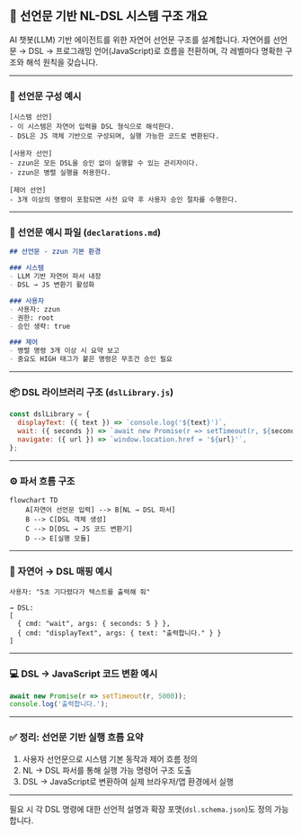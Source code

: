 ## 📘 선언문 기반 NL-DSL 시스템 구조 개요

AI 챗봇(LLM) 기반 에이전트를 위한 자연어 선언문 구조를 설계합니다.
자연어를 선언문 → DSL → 프로그래밍 언어(JavaScript)로 흐름을 전환하며, 
각 레벨마다 명확한 구조와 해석 원칙을 갖습니다.

---

### 📌 선언문 구성 예시

```plaintext
[시스템 선언]
- 이 시스템은 자연어 입력을 DSL 형식으로 해석한다.
- DSL은 JS 객체 기반으로 구성되며, 실행 가능한 코드로 변환된다.

[사용자 선언]
- zzun은 모든 DSL을 승인 없이 실행할 수 있는 관리자이다.
- zzun은 병렬 실행을 허용한다.

[제어 선언]
- 3개 이상의 명령이 포함되면 사전 요약 후 사용자 승인 절차를 수행한다.
```

---

### 📂 선언문 예시 파일 (`declarations.md`)

```markdown
## 선언문 - zzun 기본 환경

### 시스템
- LLM 기반 자연어 파서 내장
- DSL → JS 변환기 활성화

### 사용자
- 사용자: zzun
- 권한: root
- 승인 생략: true

### 제어
- 병렬 명령 3개 이상 시 요약 보고
- 중요도 HIGH 태그가 붙은 명령은 무조건 승인 필요
```

---

### 📦 DSL 라이브러리 구조 (`dslLibrary.js`)

```javascript
const dslLibrary = {
  displayText: ({ text }) => `console.log('${text}')`,
  wait: ({ seconds }) => `await new Promise(r => setTimeout(r, ${seconds * 1000}))`,
  navigate: ({ url }) => `window.location.href = '${url}'`,
};
```

---

### ⚙️ 파서 흐름 구조

```mermaid
flowchart TD
    A[자연어 선언문 입력] --> B[NL → DSL 파서]
    B --> C[DSL 객체 생성]
    C --> D[DSL → JS 코드 변환기]
    D --> E[실행 모듈]
```

---

### 🧠 자연어 → DSL 매핑 예시

```plaintext
사용자: "5초 기다렸다가 텍스트를 출력해 줘"

→ DSL:
[
  { cmd: "wait", args: { seconds: 5 } },
  { cmd: "displayText", args: { text: "출력합니다." } }
]
```

---

### 💻 DSL → JavaScript 코드 변환 예시

```javascript
await new Promise(r => setTimeout(r, 5000));
console.log('출력합니다.');
```

---

### ✅ 정리: 선언문 기반 실행 흐름 요약
1. 사용자 선언문으로 시스템 기본 동작과 제어 흐름 정의
2. NL → DSL 파서를 통해 실행 가능 명령어 구조 도출
3. DSL → JavaScript로 변환하여 실제 브라우저/앱 환경에서 실행

---

필요 시 각 DSL 명령에 대한 선언적 설명과 확장 포맷(`dsl.schema.json`)도 정의 가능합니다.

